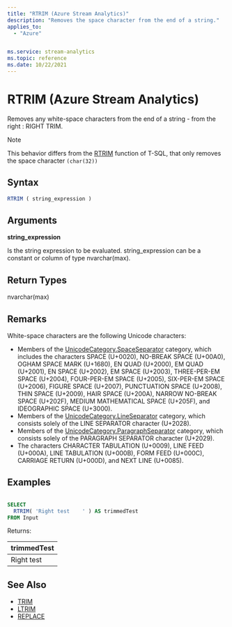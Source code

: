 ```yaml
---
title: "RTRIM (Azure Stream Analytics)"
description: "Removes the space character from the end of a string."
applies_to:
  - "Azure"


ms.service: stream-analytics
ms.topic: reference
ms.date: 10/22/2021
---
```


# RTRIM (Azure Stream Analytics)

Removes any white-space characters from the end of a string - from the right : RIGHT TRIM.

> [!NOTE]
>  This behavior differs from the [RTRIM](/sql/t-sql/functions/rtrim-transact-sql) function of T-SQL, that only removes the space character `(char(32))`

## Syntax

```SQL
RTRIM ( string_expression )
```

## Arguments

**string_expression**

Is the string expression to be evaluated. string_expression can be a constant or column of type nvarchar(max).

## Return Types

nvarchar(max)

## Remarks

White-space characters are the following Unicode characters:

- Members of the [UnicodeCategory.SpaceSeparator](/dotnet/api/system.globalization.unicodecategory#System_Globalization_UnicodeCategory_SpaceSeparator) category, which includes the characters SPACE (U+0020), NO-BREAK SPACE (U+00A0), OGHAM SPACE MARK (U+1680), EN QUAD (U+2000), EM QUAD (U+2001), EN SPACE (U+2002), EM SPACE (U+2003), THREE-PER-EM SPACE (U+2004), FOUR-PER-EM SPACE (U+2005), SIX-PER-EM SPACE (U+2006), FIGURE SPACE (U+2007), PUNCTUATION SPACE (U+2008), THIN SPACE (U+2009), HAIR SPACE (U+200A), NARROW NO-BREAK SPACE (U+202F), MEDIUM MATHEMATICAL SPACE (U+205F), and IDEOGRAPHIC SPACE (U+3000).
- Members of the [UnicodeCategory.LineSeparator](/dotnet/api/system.globalization.unicodecategory#System_Globalization_UnicodeCategory_LineSeparator) category, which consists solely of the LINE SEPARATOR character (U+2028).
- Members of the [UnicodeCategory.ParagraphSeparator](/dotnet/api/system.globalization.unicodecategory#System_Globalization_UnicodeCategory_ParagraphSeparator) category, which consists solely of the PARAGRAPH SEPARATOR character (U+2029).
- The characters CHARACTER TABULATION (U+0009), LINE FEED (U+000A), LINE TABULATION (U+000B), FORM FEED (U+000C), CARRIAGE RETURN (U+000D), and NEXT LINE (U+0085).

## Examples

```SQL

SELECT
  RTRIM( 'Right test    ' ) AS trimmedTest
FROM Input

```

Returns:

|trimmedTest|
|-|
|Right test|

## See Also

- [TRIM](trim-azure-stream-analytics.md)
- [LTRIM](ltrim-azure-stream-analytics.md)
- [REPLACE](replace-azure-stream-analytics.md)
